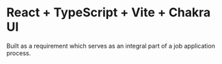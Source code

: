 # React + TypeScript + Vite + Chakra UI

Built as a requirement which serves as an integral part of a job application process.
